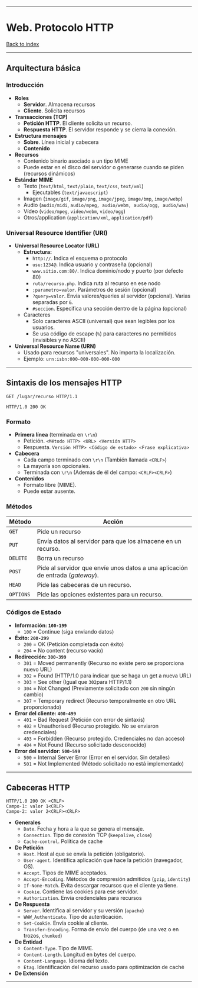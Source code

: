 
---
# Web. Protocolo HTTP

[Back to index](../README.md)

---
## Arquitectura básica
### Introducción
- **Roles**
	- **Servidor**. Almacena recursos
	- **Cliente**. Solicita recursos
- **Transacciones (TCP)**
	- **Petición HTTP**. El cliente solicita un recurso.
	- **Respuesta HTTP**. El servidor responde y se cierra la conexión.
- **Estructura mensajes**
	- **Sobre**. Línea inicial y cabecera
	- **Contenido**
- **Recursos**
	- Contenido binario asociado a un tipo MIME
	- Puede estar en el disco del servidor o generarse cuando se piden (recursos dinámicos)
- **Estándar MIME**
	- Texto (`text/html`, `text/plain`, `text/css`, `text/xml`)
		- Ejecutables (`text/javaescript`)
	- Imagen (`image/gif`, `image/png`, `image/jpeg`, `image/bmp`, `image/webp`)
	- Audio (`audio/midi`, `audio/mpeg, audio/webm, audio/ogg, audio/wav`)
	- Vídeo (`video/mpeg`, `video/webm`, `video/ogg`)
	- Otros/application (`application/xml`, `application/pdf`)
### Universal Resource Identifier (URI)
- **Universal Resource Locator (URL)**
	- **Estructura:**
		- `http://`. Indica el esquema o protocolo
		- `usu:1234@`. Indica usuario y contraseña (opcional)
		- `www.sitio.com:80/`. Indica dominio/nodo y puerto (por defecto 80)
		- `ruta/recurso.php`. Indica ruta al recurso en ese nodo
		- `;parametro=valor`. Parámetros de sesión (opcional)
		- `?query=valor`. Envía valores/queries al servidor (opcional). Varias separadas por `&`.
		- `#seccion`. Especifica una sección dentro de la página (opcional)
	- Caracteres
		- Solo caracteres ASCII (universal) que sean legibles por los usuarios.
		- Se usa código de escape (`%`) para caracteres no permitidos (invisibles y no ASCII)
- **Universal Resource Name (URN)**
	- Usado para recursos "universales". No importa la localización.
	- Ejemplo: `urn:isbn:000-000-000-000-000`
---
## Sintaxis de los mensajes HTTP
```HTTP
GET /lugar/recurso HTTP/1.1
```

```HTTP
HTTP/1.0 200 OK
```
### Formato
- **Primera línea** (terminada en `\r\n`)
	- Petición. `<Método HTTP> <URL> <Versión HTTP>`
	- Respuesta. `Versión HTTP> <Código de estado> <Frase explicativa>`
- **Cabecera**
	- Cada campo terminado con  `\r\n` (También llamada `<CRLF>`)
	- La mayoría son opcionales.
	- Terminada con `\r\n`  (Además de él del campo: `<CRLF><CRLF>`)
- **Contenidos**
	- Formato libre (MIME).
	- Puede estar ausente.
### Métodos

| **Método** | **Acción**                                                                     |
| ---------- | ------------------------------------------------------------------------------ |
| `GET`      | Pide un recurso                                                                |
| `PUT`      | Envía datos al servidor para que los almacene en un recurso.                   |
| `DELETE`   | Borra un recurso                                                               |
| `POST`     | Pide al servidor que envíe unos datos a una aplicación de entrada (*gateway*). |
| `HEAD`     | Pide las cabeceras de un recurso.                                              |
| `OPTIONS`  | Pide las opciones existentes para un recurso.                                  |
### Códigos de Estado
- **Información: `100-199`**
	- `100` = Continue (siga enviando datos)
- **Éxito: `200-299`**
	- `200` = OK (Petición completada con éxito)
	- `204` = No content (recurso vacío)
- **Redirección: `300-399`**
	- `301` = Moved permanently (Recurso no existe pero se proporciona nuevo URL)
	- `302` = Found (HTTP/1.0 para indicar que se haga un get a nueva URL)
	- `303` = See other (Igual que `302`para HTTP/1.1)
	- `304` = Not Changed (Previamente solicitado con `200` sin ningún cambio)
	- `307` = Temporary redirect (Recurso temporalmente en otro URL proporcionado)
- **Error del cliente: `400-499`**
	- `401` = Bad Request (Petición con error de sintaxis)
	- `402` = Unauthorised (Recurso protegido. No se enviaron credenciales)
	- `403` = Forbidden (Recurso protegido. Credenciales no dan acceso)
	- `404` = Not Found (Recurso solicitado desconocido)
- **Error del servidor: `500-599`**
	- `500` = Internal Server Error (Error en el servidor. Sin detalles)
	- `501` = Not Implemented (Método solicitado no está implementado)

---
## Cabeceras HTTP
```http
HTTP/1.0 200 OK <CRLF>
Campo-1: valor 1<CRLF>
Campo-2: valor 2<CRLF><CRLF>
```
- **Generales**
	- `Date`. Fecha y hora a la que se genera el mensaje.
	- `Connection`. Tipo de conexión TCP (`keepalive`, `close`)
	- `Cache-control`. Política de cache
- **De Petición**
	- `Host`. Host al que se envía la petición (obligatorio).
	- `User-agent`. Identifica aplicación que hace la petición (navegador, OS).
	- `Accept`. Tipos de MIME aceptados.
	- `Accept-Encoding`. Métodos de compresión admitidos (`gzip`, `identity`)
	- `If-None-Match`. Evita descargar recursos que el cliente ya tiene. 
	- `Cookie`. Contiene las cookies para ese servidor. 
	- `Authorization`. Envía credenciales para recursos 
- **De Respuesta**
	- `Server`. Identifica al servidor y su versión (`apache`)
	- `WWW_Authenticate`. Tipo de autenticación.
	- `Set-Cookie`. Envía cookie al cliente.
	- `Transfer-Encoding`. Forma de envío del cuerpo (de una vez o en trozos, `chunked`)
- **De Entidad**
	- `Content-Type`. Tipo de MIME.
	- `Content-Length`. Longitud en bytes del cuerpo.
	- `Content-Language`. Idioma del texto.
	- `Etag`. Identificación del recurso usado para optimización de caché
- **De Extensión**

---